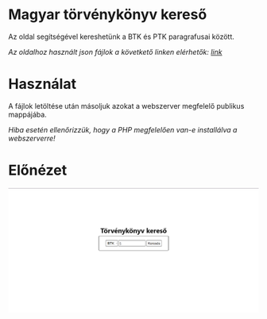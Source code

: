 # Magyar törvénykönyv kereső
<p>Az oldal segítségével kereshetünk a BTK és PTK paragrafusai között.</p>
<i>Az oldalhoz használt json fájlok a követkető linken elérhetők: <a href="https://github.com/badicsalex/torvenyek/tree/master" target="_blank">link</a></i>

# Használat
<p>A fájlok letöltése után másoljuk azokat a webszerver megfelelő publikus mappájába.</p>
<i>Hiba esetén ellenőrizzük, hogy a PHP megfelelően van-e installálva a webszerverre!</i>

# Előnézet
<img src="preview.png">
